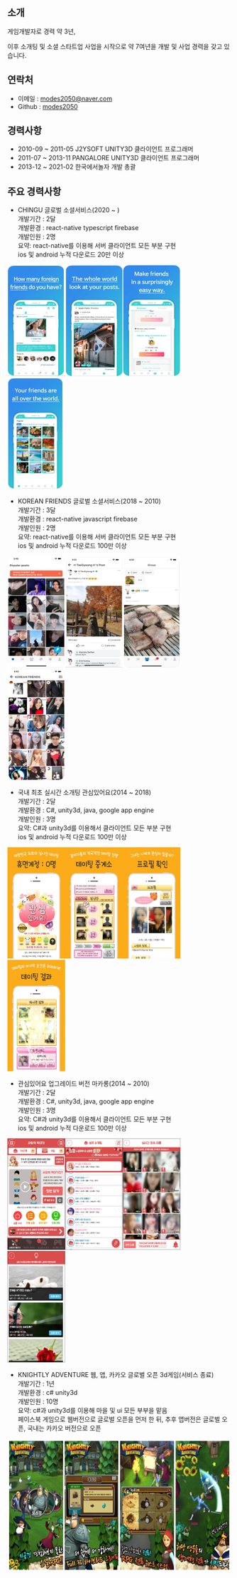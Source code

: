 ## 소개

게임개발자로 경력 약 3년,

이후 소개팅 및 소셜 스타트업 사업을 시작으로 약 7여년을 개발 및 사업 경력을 갖고 있습니다.

## 연락처
- 이메일 : modes2050@naver.com
- Github : [modes2050](https://github.com/modes2050)


## 경력사항
- 2010-09 ~ 2011-05 J2YSOFT UNITY3D 클라이언트 프로그래머
- 2011-07 ~ 2013-11 PANGALORE UNITY3D 클라이언트 프로그래머
- 2013-12 ~ 2021-02 한국에서놀자 개발 총괄


## 주요 경력사항

- CHINGU 글로벌 소셜서비스(2020 ~ )</br>
개발기간 : 2달</br>
개발환경 : react-native typescript firebase</br>
개발인원 : 2명</br>
요약: react-native를 이용해 서버 클라이언트 모든 부분 구현</br>
ios 및 android 누적 다운로드 20만 이상

 <img src="/images/CHINGU/1.png" width="130px" height="250px"/><img src="/images/CHINGU/2.png" width="130px" height="250px"/><img src="/images/CHINGU/3.png" width="130px" height="250px"/><img src="/images/CHINGU/6.png" width="130px" height="250px"/>
 
 
 - KOREAN FRIENDS 글로벌 소셜서비스(2018 ~ 2010)</br>
개발기간 : 3달</br>
개발환경 : react-native javascript firebase</br>
개발인원 : 2명</br>
요약: react-native를 이용해 서버 클라이언트 모든 부분 구현</br>
ios 및 android 누적 다운로드 100만 이상

 <img src="/images/한국친구/1.png" width="130px" height="250px"/><img src="/images/한국친구/2.png" width="130px" height="250px"/><img src="/images/한국친구/3.png" width="130px" height="250px"/><img src="/images/한국친구/4.png" width="130px" height="250px"/>
 
 
- 국내 최초 실시간 소개팅 관심있어요(2014 ~ 2018)</br>
개발기간 : 2달</br>
개발환경 : C#, unity3d, java, google app engine</br>
개발인원 : 3명</br>
요약: C#과 unity3d를 이용해서 클라이언트 모든 부분 구현</br>
ios 및 android 누적 다운로드 100만 이상

<img src="/images/관심있어요/1.webp" width="130px" height="250px"/><img src="/images/관심있어요/2.webp" width="130px" height="250px"/><img src="/images/관심있어요/3.webp" width="130px" height="250px"/><img src="/images/관심있어요/4.webp" width="130px" height="250px"/>


- 관심있어요 업그레이드 버전 마카롱(2014 ~ 2010)</br>
개발기간 : 2달</br>
개발환경 : C#, unity3d, java, google app engine</br>
개발인원 : 3명</br>
요약: C#과 unity3d를 이용해서 클라이언트 모든 부분 구현</br>
ios 및 android 누적 다운로드 100만 이상

<img src="/images/마카롱/4.jpg" width="130px" height="250px"/><img src="/images/마카롱/5.jpg" width="130px" height="250px"/><img src="/images/마카롱/6.jpg" width="130px" height="250px"/><img src="/images/마카롱/7.png" width="130px" height="250px"/>

 
- KNIGHTLY ADVENTURE 웹, 앱, 카카오 글로벌 오픈 3d게임(서비스 종료)</br>
개발기간 : 1년</br>
개발환경 : c# unity3d</br>
개발인원 : 10명</br>
요약: c#과 unity3d를 이용해 마을 및 ui 모든 부부을 맡음</br>
페이스북 게임으로 웹버전으로 글로벌 오픈을 먼저 한 뒤, 추후 앱버전은 글로벌 오픈, 국내는 카카오 버전으로 오픈 

<img src="/images/knightly adventure/1.jpg" width="670px" height="300px"/>

